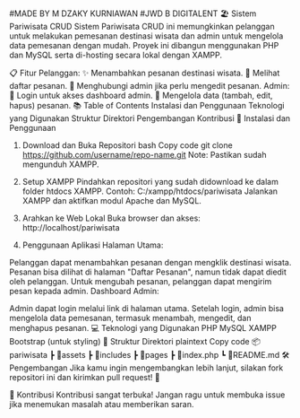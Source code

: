 #MADE BY M DZAKY KURNIAWAN
#JWD B DIGITALENT
🏖️ Sistem Pariwisata CRUD
Sistem Pariwisata CRUD ini memungkinkan pelanggan untuk melakukan pemesanan destinasi wisata dan admin untuk mengelola data pemesanan dengan mudah. Proyek ini dibangun menggunakan PHP dan MySQL serta di-hosting secara lokal dengan XAMPP.

📋 Fitur
Pelanggan:
✨ Menambahkan pesanan destinasi wisata.
👀 Melihat daftar pesanan.
💬 Menghubungi admin jika perlu mengedit pesanan.
Admin:
🔐 Login untuk akses dashboard admin.
📝 Mengelola data (tambah, edit, hapus) pesanan.
📚 Table of Contents
Instalasi dan Penggunaan
Teknologi yang Digunakan
Struktur Direktori
Pengembangan
Kontribusi
🚀 Instalasi dan Penggunaan
1. Download dan Buka Repositori
bash
Copy code
git clone https://github.com/username/repo-name.git
Note: Pastikan sudah mengunduh XAMPP.

2. Setup XAMPP
Pindahkan repositori yang sudah didownload ke dalam folder htdocs XAMPP.
Contoh: C:/xampp/htdocs/pariwisata
Jalankan XAMPP dan aktifkan modul Apache dan MySQL.
3. Arahkan ke Web Lokal
Buka browser dan akses: http://localhost/pariwisata
4. Penggunaan Aplikasi
Halaman Utama:

Pelanggan dapat menambahkan pesanan dengan mengklik destinasi wisata.
Pesanan bisa dilihat di halaman "Daftar Pesanan", namun tidak dapat diedit oleh pelanggan. Untuk mengubah pesanan, pelanggan dapat mengirim pesan kepada admin.
Dashboard Admin:

Admin dapat login melalui link di halaman utama.
Setelah login, admin bisa mengelola data pemesanan, termasuk menambah, mengedit, dan menghapus pesanan.
💻 Teknologi yang Digunakan
PHP
MySQL
XAMPP
Bootstrap (untuk styling)
📂 Struktur Direktori
plaintext
Copy code
📦pariwisata
 ┣ 📂assets
 ┣ 📂includes
 ┣ 📂pages
 ┣ 📜index.php
 ┗ 📜README.md
🛠️ Pengembangan
Jika kamu ingin mengembangkan lebih lanjut, silakan fork repositori ini dan kirimkan pull request! 🚀

🤝 Kontribusi
Kontribusi sangat terbuka! Jangan ragu untuk membuka issue jika menemukan masalah atau memberikan saran.
